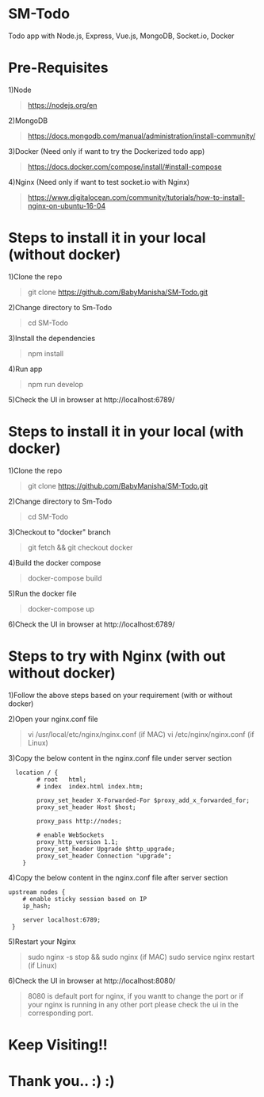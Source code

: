 # SM-Todo
Todo app with Node.js, Express, Vue.js, MongoDB, Socket.io, Docker

# Pre-Requisites 
1)Node
> https://nodejs.org/en

2)MongoDB
> https://docs.mongodb.com/manual/administration/install-community/

3)Docker (Need only if want to try the Dockerized todo app)
> https://docs.docker.com/compose/install/#install-compose

4)Nginx (Need only if want to test socket.io with Nginx)
> https://www.digitalocean.com/community/tutorials/how-to-install-nginx-on-ubuntu-16-04

# Steps to install it in your local (without docker)
1)Clone the repo
>git clone https://github.com/BabyManisha/SM-Todo.git

2)Change directory to Sm-Todo
>cd SM-Todo

3)Install the dependencies
>npm install

4)Run app
>npm run develop

5)Check the UI in browser at http://localhost:6789/


# Steps to install it in your local (with docker)
1)Clone the repo
>git clone https://github.com/BabyManisha/SM-Todo.git

2)Change directory to Sm-Todo
>cd SM-Todo

3)Checkout to "docker" branch
>git fetch && git checkout docker

4)Build the docker compose
>docker-compose build

5)Run the docker file
>docker-compose up

6)Check the UI in browser at http://localhost:6789/


# Steps to try with Nginx (with out without docker)
1)Follow the above steps based on your requirement (with or without docker)

2)Open your nginx.conf file
>vi /usr/local/etc/nginx/nginx.conf (if MAC)
>vi /etc/nginx/nginx.conf (if Linux)

3)Copy the below content in the nginx.conf file under server section
>
      location / {
            # root   html;
            # index  index.html index.htm;

            proxy_set_header X-Forwarded-For $proxy_add_x_forwarded_for;
            proxy_set_header Host $host;

            proxy_pass http://nodes;

            # enable WebSockets
            proxy_http_version 1.1;
            proxy_set_header Upgrade $http_upgrade;
            proxy_set_header Connection "upgrade";
        }
        

4)Copy the below content in the nginx.conf file after server section
> 
    upstream nodes {
        # enable sticky session based on IP
        ip_hash;

        server localhost:6789;
     }
 
  
5)Restart your Nginx
>sudo nginx -s stop && sudo nginx (if MAC)
>sudo service nginx restart (if Linux)

6)Check the UI in browser at http://localhost:8080/
>8080 is default port for nginx, if you wantt to change the port or if your nginx is running in any other port please check the ui in the corresponding port.



# Keep Visiting!!
# Thank you.. :) :)


